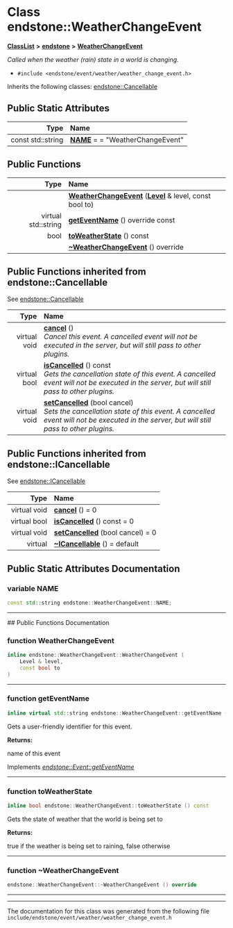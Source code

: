 

# Class endstone::WeatherChangeEvent



[**ClassList**](annotated.md) **>** [**endstone**](namespaceendstone.md) **>** [**WeatherChangeEvent**](classendstone_1_1WeatherChangeEvent.md)



_Called when the weather (rain) state in a world is changing._ 

* `#include <endstone/event/weather/weather_change_event.h>`



Inherits the following classes: [endstone::Cancellable](classendstone_1_1Cancellable.md)
































## Public Static Attributes

| Type | Name |
| ---: | :--- |
|  const std::string | [**NAME**](#variable-name)   = = "WeatherChangeEvent"<br> |










































## Public Functions

| Type | Name |
| ---: | :--- |
|   | [**WeatherChangeEvent**](#function-weatherchangeevent) ([**Level**](classendstone_1_1Level.md) & level, const bool to) <br> |
| virtual std::string | [**getEventName**](#function-geteventname) () override const<br> |
|  bool | [**toWeatherState**](#function-toweatherstate) () const<br> |
|   | [**~WeatherChangeEvent**](#function-weatherchangeevent) () override<br> |


## Public Functions inherited from endstone::Cancellable

See [endstone::Cancellable](classendstone_1_1Cancellable.md)

| Type | Name |
| ---: | :--- |
| virtual void | [**cancel**](classendstone_1_1Cancellable.md#function-cancel) () <br>_Cancel this event. A cancelled event will not be executed in the server, but will still pass to other plugins._  |
| virtual bool | [**isCancelled**](classendstone_1_1Cancellable.md#function-iscancelled) () const<br>_Gets the cancellation state of this event. A cancelled event will not be executed in the server, but will still pass to other plugins._  |
| virtual void | [**setCancelled**](classendstone_1_1Cancellable.md#function-setcancelled) (bool cancel) <br>_Sets the cancellation state of this event. A cancelled event will not be executed in the server, but will still pass to other plugins._  |


## Public Functions inherited from endstone::ICancellable

See [endstone::ICancellable](classendstone_1_1ICancellable.md)

| Type | Name |
| ---: | :--- |
| virtual void | [**cancel**](classendstone_1_1ICancellable.md#function-cancel) () = 0<br> |
| virtual bool | [**isCancelled**](classendstone_1_1ICancellable.md#function-iscancelled) () const = 0<br> |
| virtual void | [**setCancelled**](classendstone_1_1ICancellable.md#function-setcancelled) (bool cancel) = 0<br> |
| virtual  | [**~ICancellable**](classendstone_1_1ICancellable.md#function-icancellable) () = default<br> |
















































































## Public Static Attributes Documentation




### variable NAME 

```C++
const std::string endstone::WeatherChangeEvent::NAME;
```




<hr>
## Public Functions Documentation




### function WeatherChangeEvent 

```C++
inline endstone::WeatherChangeEvent::WeatherChangeEvent (
    Level & level,
    const bool to
) 
```




<hr>



### function getEventName 

```C++
inline virtual std::string endstone::WeatherChangeEvent::getEventName () override const
```



Gets a user-friendly identifier for this event.




**Returns:**

name of this event 





        
Implements [*endstone::Event::getEventName*](classendstone_1_1Event.md#function-geteventname)


<hr>



### function toWeatherState 

```C++
inline bool endstone::WeatherChangeEvent::toWeatherState () const
```



Gets the state of weather that the world is being set to




**Returns:**

true if the weather is being set to raining, false otherwise 





        

<hr>



### function ~WeatherChangeEvent 

```C++
endstone::WeatherChangeEvent::~WeatherChangeEvent () override
```




<hr>

------------------------------
The documentation for this class was generated from the following file `include/endstone/event/weather/weather_change_event.h`

